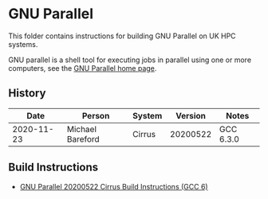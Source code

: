 GNU Parallel
============

This folder contains instructions for building GNU Parallel on UK HPC systems.

GNU parallel is a shell tool for executing jobs in parallel using one or more computers, 
see the [GNU Parallel home page](https://www.gnu.org/software/parallel/). 


History
-------

 Date | Person | System | Version | Notes
 ---- | ------ | ------ | ------- | -----
 2020-11-23 | Michael Bareford | Cirrus | 20200522 | GCC 6.3.0


Build Instructions
------------------

* [GNU Parallel 20200522 Cirrus Build Instructions (GCC 6)](build_gnu-parallel_20200522_cirrus_gcc6.md)
